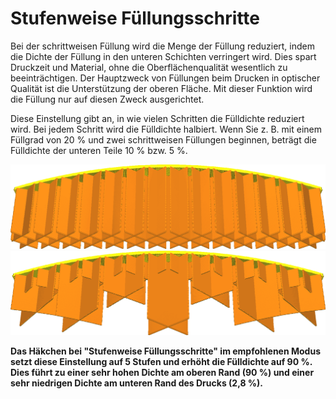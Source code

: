 Stufenweise Füllungsschritte
====
Bei der schrittweisen Füllung wird die Menge der Füllung reduziert, indem die Dichte der Füllung in den unteren Schichten verringert wird. Dies spart Druckzeit und Material, ohne die Oberflächenqualität wesentlich zu beeinträchtigen. Der Hauptzweck von Füllungen beim Drucken in optischer Qualität ist die Unterstützung der oberen Fläche. Mit dieser Funktion wird die Füllung nur auf diesen Zweck ausgerichtet.

Diese Einstellung gibt an, in wie vielen Schritten die Fülldichte reduziert wird. Bei jedem Schritt wird die Fülldichte halbiert. Wenn Sie z. B. mit einem Füllgrad von 20 % und zwei schrittweisen Füllungen beginnen, beträgt die Fülldichte der unteren Teile 10 % bzw. 5 %.

![Normale Füllung](../images/gradual_infill_disabled.png)
![Füllung in 2 Schritten](../images/gradual_infill_step_height_large.png)

**Das Häkchen bei "Stufenweise Füllungsschritte" im empfohlenen Modus setzt diese Einstellung auf 5 Stufen und erhöht die Fülldichte auf 90 %. Dies führt zu einer sehr hohen Dichte am oberen Rand (90 %) und einer sehr niedrigen Dichte am unteren Rand des Drucks (2,8 %).**